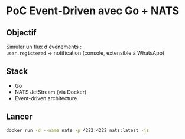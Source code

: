 # PoC Event-Driven avec Go + NATS

## Objectif
Simuler un flux d'événements :  
`user.registered` → notification (console, extensible à WhatsApp)

## Stack
- Go
- NATS JetStream (via Docker)
- Event-driven architecture

## Lancer
```bash
docker run -d --name nats -p 4222:4222 nats:latest -js